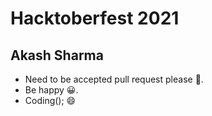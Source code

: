 # Hacktoberfest 2021
## Akash Sharma
* Need to be accepted pull request please 🥺.
* Be happy 😀.
* Coding(); 😄
